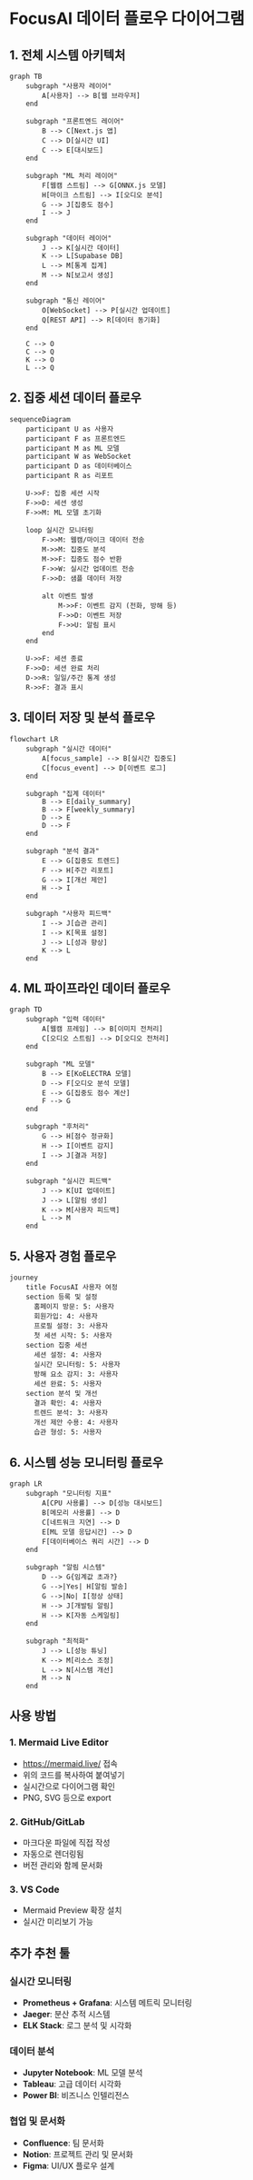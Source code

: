 # FocusAI 데이터 플로우 다이어그램

## 1. 전체 시스템 아키텍처

```mermaid
graph TB
    subgraph "사용자 레이어"
        A[사용자] --> B[웹 브라우저]
    end
    
    subgraph "프론트엔드 레이어"
        B --> C[Next.js 앱]
        C --> D[실시간 UI]
        C --> E[대시보드]
    end
    
    subgraph "ML 처리 레이어"
        F[웹캠 스트림] --> G[ONNX.js 모델]
        H[마이크 스트림] --> I[오디오 분석]
        G --> J[집중도 점수]
        I --> J
    end
    
    subgraph "데이터 레이어"
        J --> K[실시간 데이터]
        K --> L[Supabase DB]
        L --> M[통계 집계]
        M --> N[보고서 생성]
    end
    
    subgraph "통신 레이어"
        O[WebSocket] --> P[실시간 업데이트]
        Q[REST API] --> R[데이터 동기화]
    end
    
    C --> O
    C --> Q
    K --> O
    L --> Q
```

## 2. 집중 세션 데이터 플로우

```mermaid
sequenceDiagram
    participant U as 사용자
    participant F as 프론트엔드
    participant M as ML 모델
    participant W as WebSocket
    participant D as 데이터베이스
    participant R as 리포트

    U->>F: 집중 세션 시작
    F->>D: 세션 생성
    F->>M: ML 모델 초기화
    
    loop 실시간 모니터링
        F->>M: 웹캠/마이크 데이터 전송
        M->>M: 집중도 분석
        M->>F: 집중도 점수 반환
        F->>W: 실시간 업데이트 전송
        F->>D: 샘플 데이터 저장
        
        alt 이벤트 발생
            M->>F: 이벤트 감지 (전화, 방해 등)
            F->>D: 이벤트 저장
            F->>U: 알림 표시
        end
    end
    
    U->>F: 세션 종료
    F->>D: 세션 완료 처리
    D->>R: 일일/주간 통계 생성
    R->>F: 결과 표시
```

## 3. 데이터 저장 및 분석 플로우

```mermaid
flowchart LR
    subgraph "실시간 데이터"
        A[focus_sample] --> B[실시간 집중도]
        C[focus_event] --> D[이벤트 로그]
    end
    
    subgraph "집계 데이터"
        B --> E[daily_summary]
        B --> F[weekly_summary]
        D --> E
        D --> F
    end
    
    subgraph "분석 결과"
        E --> G[집중도 트렌드]
        F --> H[주간 리포트]
        G --> I[개선 제안]
        H --> I
    end
    
    subgraph "사용자 피드백"
        I --> J[습관 관리]
        I --> K[목표 설정]
        J --> L[성과 향상]
        K --> L
    end
```

## 4. ML 파이프라인 데이터 플로우

```mermaid
graph TD
    subgraph "입력 데이터"
        A[웹캠 프레임] --> B[이미지 전처리]
        C[오디오 스트림] --> D[오디오 전처리]
    end
    
    subgraph "ML 모델"
        B --> E[KoELECTRA 모델]
        D --> F[오디오 분석 모델]
        E --> G[집중도 점수 계산]
        F --> G
    end
    
    subgraph "후처리"
        G --> H[점수 정규화]
        H --> I[이벤트 감지]
        I --> J[결과 저장]
    end
    
    subgraph "실시간 피드백"
        J --> K[UI 업데이트]
        J --> L[알림 생성]
        K --> M[사용자 피드백]
        L --> M
    end
```

## 5. 사용자 경험 플로우

```mermaid
journey
    title FocusAI 사용자 여정
    section 등록 및 설정
      홈페이지 방문: 5: 사용자
      회원가입: 4: 사용자
      프로필 설정: 3: 사용자
      첫 세션 시작: 5: 사용자
    section 집중 세션
      세션 설정: 4: 사용자
      실시간 모니터링: 5: 사용자
      방해 요소 감지: 3: 사용자
      세션 완료: 5: 사용자
    section 분석 및 개선
      결과 확인: 4: 사용자
      트렌드 분석: 3: 사용자
      개선 제안 수용: 4: 사용자
      습관 형성: 5: 사용자
```

## 6. 시스템 성능 모니터링 플로우

```mermaid
graph LR
    subgraph "모니터링 지표"
        A[CPU 사용률] --> D[성능 대시보드]
        B[메모리 사용률] --> D
        C[네트워크 지연] --> D
        E[ML 모델 응답시간] --> D
        F[데이터베이스 쿼리 시간] --> D
    end
    
    subgraph "알림 시스템"
        D --> G{임계값 초과?}
        G -->|Yes| H[알림 발송]
        G -->|No| I[정상 상태]
        H --> J[개발팀 알림]
        H --> K[자동 스케일링]
    end
    
    subgraph "최적화"
        J --> L[성능 튜닝]
        K --> M[리소스 조정]
        L --> N[시스템 개선]
        M --> N
    end
```

## 사용 방법

### 1. Mermaid Live Editor
- https://mermaid.live/ 접속
- 위의 코드를 복사하여 붙여넣기
- 실시간으로 다이어그램 확인
- PNG, SVG 등으로 export

### 2. GitHub/GitLab
- 마크다운 파일에 직접 작성
- 자동으로 렌더링됨
- 버전 관리와 함께 문서화

### 3. VS Code
- Mermaid Preview 확장 설치
- 실시간 미리보기 가능

## 추가 추천 툴

### 실시간 모니터링
- **Prometheus + Grafana**: 시스템 메트릭 모니터링
- **Jaeger**: 분산 추적 시스템
- **ELK Stack**: 로그 분석 및 시각화

### 데이터 분석
- **Jupyter Notebook**: ML 모델 분석
- **Tableau**: 고급 데이터 시각화
- **Power BI**: 비즈니스 인텔리전스

### 협업 및 문서화
- **Confluence**: 팀 문서화
- **Notion**: 프로젝트 관리 및 문서화
- **Figma**: UI/UX 플로우 설계 